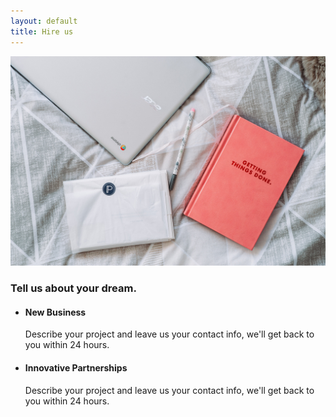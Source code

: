 ```yaml
---
layout: default
title: Hire us
---
```


<section id="contact">
		<div class="grid_cont portfolio grid_align_center">
			<div class="portfolio_img_wrapper grid_cont_50perc">
				<img src="/img/contact-img.jpg" class="portfolio_img">
			</div>
			<div class="portfolio_desc grid_cont_50perc">
				<div class="portfolio_desc_heading">
					<h3>Tell us about your dream.</h3>
				</div>
				<ul>
					<li class="contact_sub">
						<div class="contact_sub_heading">
							<h4>New Business</h4>
						</div>
						<p>
							Describe your project and leave us your contact info,
							we'll get back to you within 24 hours.
						</p>
					</li>
					<li class="contact_sub">
						<div class="contact_sub_heading">
							<h4>Innovative Partnerships</h4>
						</div>
						<p>
							Describe your project and leave us your contact info,
							we'll get back to you within 24 hours.
						</p>
					</li>
				</ul>
				<!-- <form id="contact-form" action="https://formspree.io/omeizaowuda@gmail.com" method="POST">
					<div class="input input--nao">
						<input class="input__field input__field--nao" type="text" id="input-1" name="name" />
						<label class="input__label input__label--nao" for="input-1">
							<span class="input__label-content input__label-content--nao">Name</span>
						</label>
						{% include_relative svg/input.svg %}
					</div>
					<div class="input input--nao">
						<input class="input__field input__field--nao" type="email" id="input-2"  name="email_address"/>
						<label class="input__label input__label--nao" for="input-1">
							<span class="input__label-content input__label-content--nao">Email Address</span>
						</label>
						{% include_relative svg/input.svg %}
					</div>
					<div class="input input--nao">
						<input class="input__field input__field--nao" type="tel" id="input-3" name="mobile_number"/>
						<label class="input__label input__label--nao" for="input-1">
							<span class="input__label-content input__label-content--nao">Mobile Number</span>
						</label>
						{% include_relative svg/input.svg %}
					</div>
					<div class="input input--nao">
						<textarea class="input__field input__field--nao" id="input-4" name="message"></textarea>
						<label class="input__label input__label--nao" for="input-1">
							<span class="input__label-content input__label-content--nao">Describe your needs</span>
						</label>
						{% include_relative svg/input.svg %}
					</div>
					<button class="btn">
						Submit
						{% include_relative svg/arrow.svg %}
					</button>
				</form> -->
			</div>
		</div>
	</section>
